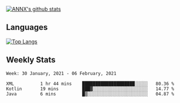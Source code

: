 [![ANNX's github stats](https://github-readme-stats.vercel.app/api?username=NXAN2901&count_private=true&show_icons=true&theme=vue)](https://github.com/NXAN2901)

## Languages
[![Top Langs](https://github-readme-stats.vercel.app/api/top-langs/?username=NXAN2901)](https://github.com/NXAN2901)

## Weekly Stats
<!--START_SECTION:waka-->
```text
Week: 30 January, 2021 - 06 February, 2021

XML          1 hr 44 mins    ████████████████████░░░░░   80.36 % 
Kotlin       19 mins         ███▓░░░░░░░░░░░░░░░░░░░░░   14.77 % 
Java         6 mins          █▒░░░░░░░░░░░░░░░░░░░░░░░   04.87 % 
```
<!--END_SECTION:waka-->
